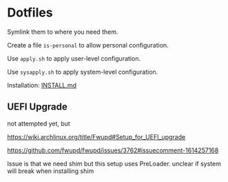 # Dotfiles
Symlink them to where you need them.

Create a file `is-personal` to allow personal configuration.

Use `apply.sh` to apply user-level configuration.

Use `sysapply.sh` to apply system-level configuration.

Installation: [INSTALL.md](installation/INSTALL.md)

## UEFI Upgrade

not attempted yet, but

https://wiki.archlinux.org/title/Fwupd#Setup_for_UEFI_upgrade

https://github.com/fwupd/fwupd/issues/3762#issuecomment-1614257168

Issue is that we need shim but this setup uses PreLoader. unclear if system will break when installing shim

